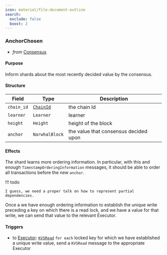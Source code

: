 ```yaml
---
icon: material/file-document-outline
search:
  exclude: false
  boost: 2
---
```


### AnchorChosen

- _from_ [Consensus](../../consensus-v1.md)

#### Purpose

<!-- --8<-- [start:purpose] -->
Inform shards about the most recently decided value by the consensus.
<!-- --8<-- [end:purpose] -->

#### Structure

| Field | Type | Description |
| ----- | ---- | ----------- |
| `chain_id` | [`ChainId`](#ChainId) | the chain Id |
| `learner` | `Learner` | learner |
| `height` | `Height` | height of the block |
| `anchor` | `NarwhalBlock` | the value that consensus decided upon |

#### Effects

The shard learns more ordering information. In particular, with this and enough `TimestampOrderingInformation` messages, it should be able to order all transactions before the new `anchor`.

!!! todo

    I guess, we need a proper talk on how to represent partial dependencies.

Once a we have enough ordering information to establish the unique write preceding a key on which there is a read lock, and we have a value for that write, we can send that value to the relevant Executor.

#### Triggers

- to [Executor](../executor.md): [`KVSRead`](../executor/KVS-read.md)
  `for each` locked key for which we have established a unique write value,
  send a `KVSRead` message to the appropriate Executor <!-- ‼ and once more capitalization .. -->
